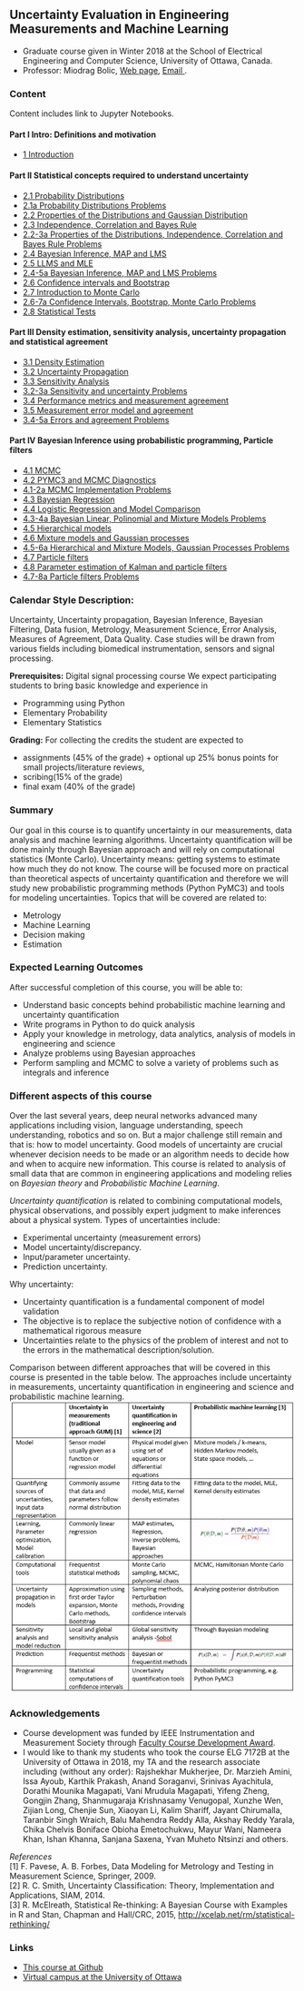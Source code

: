## Uncertainty Evaluation in Engineering Measurements and Machine Learning

* Graduate course given in Winter 2018 at the School of Electrical Engineering and Computer Science, University of Ottawa, Canada. <br>
* Professor: Miodrag Bolic, [Web page](https://www.site.uottawa.ca/~mbolic), [Email ](mailto:mbolic@site.uottawa.ca). <br>



### Content
Content includes link to Jupyter Notebooks.
#### Part I Intro: Definitions and motivation
* [1  Introduction](https://github.com/Health-Devices/Course-Uncertainty-Evaluation-in-Measurements-and-Machine-Learning/blob/master/Course%20Material/IntroPresentation.pdf) <br>

#### Part II Statistical concepts required to understand uncertainty
* [2.1 Probability Distributions](https://github.com/Health-Devices/Course-Uncertainty-Evaluation-in-Measurements-and-Machine-Learning/blob/master/Course%20Material/2.1%20Probability%20Distributions.ipynb) <br>
* [2.1a Probability Distributions Problems  ](https://github.com/Health-Devices/Course-Uncertainty-Evaluation-in-Measurements-and-Machine-Learning/blob/master/Course%20Material/2.1a%20Probability%20Distributions%20Problems.ipynb)
* [2.2 Properties of the Distributions and Gaussian Distribution](https://github.com/Health-Devices/Course-Uncertainty-Evaluation-in-Measurements-and-Machine-Learning/blob/master/Course%20Material/2.2%20Properties%20of%20the%20Distributions%20and%20Gaussian%20Distribution.ipynb) <br>
* [2.3 Independence, Correlation and Bayes Rule](https://github.com/Health-Devices/Course-Uncertainty-Evaluation-in-Measurements-and-Machine-Learning/blob/master/Course%20Material/2.3%20Independence,%20Correlation%20and%20Bayes%20Rule.ipynb) <br>
* [2.2-3a Properties of the Distributions, Independence, Correlation and Bayes Rule Problems  ](https://github.com/Health-Devices/Course-Uncertainty-Evaluation-in-Measurements-and-Machine-Learning/blob/master/Course%20Material/2.2-3a%20Properties%20of%20the%20Distributions,%20Independence,%20Correlation%20and%20Bayes%20Rule%20Problems.ipynb)
* [2.4 Bayesian Inference, MAP and LMS](https://github.com/Health-Devices/Course-Uncertainty-Evaluation-in-Measurements-and-Machine-Learning/blob/master/Course%20Material/2.4%20Bayesian%20Inference,%20MAP%20and%20LMS.ipynb) <br>
* [2.5 LLMS and MLE](https://github.com/Health-Devices/Course-Uncertainty-Evaluation-in-Measurements-and-Machine-Learning/blob/master/Course%20Material/2.5%20LLMS%20and%20MLE.ipynb) <br>
* [2.4-5a Bayesian Inference, MAP and LMS Problems ](https://github.com/Health-Devices/Course-Uncertainty-Evaluation-in-Measurements-and-Machine-Learning/blob/master/Course%20Material/2.4-5a%20Bayesian%20Inference,%20MAP,%20LMS,%20LLMS%20and%20MLE%20Problems.ipynb) <br>
* [2.6 Confidence intervals and Bootstrap](https://github.com/Health-Devices/Course-Uncertainty-Evaluation-in-Measurements-and-Machine-Learning/blob/master/Course%20Material/2.6%20Confidence%20intervals%20and%20Bootstrap.ipynb) <br>
* [2.7 Introduction to Monte Carlo](https://github.com/Health-Devices/Course-Uncertainty-Evaluation-in-Measurements-and-Machine-Learning/blob/master/Course%20Material/2.7%20Introduction%20to%20Monte%20Carlo.ipynb) <br>
* [2.6-7a Confidence Intervals, Bootstrap, Monte Carlo Problems](https://github.com/Health-Devices/Course-Uncertainty-Evaluation-in-Measurements-and-Machine-Learning/blob/master/Course%20Material/2.6-7a%20Confidence%20Intervals,%20Bootstrap,%20Monte%20Carlo%20Problems.ipynb) <br>
* [2.8 Statistical Tests](https://github.com/Health-Devices/Course-Uncertainty-Evaluation-in-Measurements-and-Machine-Learning/blob/master/Course%20Material/2.8%20Statistical%20Tests.ipynb) <br>


#### Part III Density estimation, sensitivity analysis, uncertainty propagation and statistical agreement
* [3.1 Density Estimation](https://github.com/Health-Devices/Course-Uncertainty-Evaluation-in-Measurements-and-Machine-Learning/blob/master/Course%20Material/3.1%20Density%20Estimation.ipynb) <br>
* [3.2 Uncertainty Propagation](https://github.com/Health-Devices/Course-Uncertainty-Evaluation-in-Measurements-and-Machine-Learning/blob/master/Course%20Material/3.2%20Uncertainty%20Propagation.ipynb) <br>
* [3.3 Sensitivity Analysis](https://github.com/Health-Devices/Course-Uncertainty-Evaluation-in-Measurements-and-Machine-Learning/blob/master/Course%20Material/3.3%20Sensitivity%20Analysis.ipynb) <br>
* [3.2-3a Sensitivity and uncertainty Problems](https://github.com/Health-Devices/Course-Uncertainty-Evaluation-in-Measurements-and-Machine-Learning/blob/master/Course%20Material/3.2-3a%20Sensitivity%20and%20uncertainty%20Problems.ipynb) <br>
* [3.4 Performance metrics and measurement agreement](https://github.com/Health-Devices/Course-Uncertainty-Evaluation-in-Measurements-and-Machine-Learning/blob/master/Course%20Material/3.4%20Performace%20metrics%20and%20measurement%20agreement.ipynb) <br>
* [3.5 Measurement error model and agreement](https://github.com/Health-Devices/Course-Uncertainty-Evaluation-in-Measurements-and-Machine-Learning/blob/master/Course%20Material/3.5%20Measurement%20error%20model%20and%20agreement.ipynb) <br>
* [3.4-5a Errors and agreement Problems](https://github.com/Health-Devices/Course-Uncertainty-Evaluation-in-Measurements-and-Machine-Learning/blob/master/Course%20Material/3.4-5a%20Errors%20and%20agreement%20Problems.ipynb) <br>


#### Part IV Bayesian Inference using probabilistic programming, Particle filters
* [4.1 MCMC](https://github.com/Health-Devices/Course-Uncertainty-Evaluation-in-Measurements-and-Machine-Learning/blob/master/Course%20Material/4.1%20MCMC.ipynb) <br>
* [4.2 PYMC3 and MCMC Diagnostics](https://github.com/Health-Devices/Course-Uncertainty-Evaluation-in-Measurements-and-Machine-Learning/blob/master/Course%20Material/4.2%20PYMC3%20and%20MCMC%20Diagnostics.ipynb) <br>
* [4.1-2a MCMC Implementation Problems](https://github.com/Health-Devices/Course-Uncertainty-Evaluation-in-Measurements-and-Machine-Learning/blob/master/Course%20Material/4.1-2a%20MCMC%20Implementation%20Problems.ipynb) <br>
* [4.3 Bayesian Regression](https://github.com/Health-Devices/Course-Uncertainty-Evaluation-in-Measurements-and-Machine-Learning/blob/master/Course%20Material/4.3%20Bayesian%20Regression.ipynb) <br>
* [4.4 Logistic Regression and Model Comparison](https://github.com/Health-Devices/Course-Uncertainty-Evaluation-in-Measurements-and-Machine-Learning/blob/master/Course%20Material/4.4%20Logistic%20Regression%20and%20Model%20Comparison.ipynb) <br>
* [4.3-4a Bayesian Linear, Polinomial and Mixture Models Problems](https://github.com/Health-Devices/Course-Uncertainty-Evaluation-in-Measurements-and-Machine-Learning/blob/master/Course%20Material/4.3-4a%20Bayesian%20Linear,%20Polinomial%20and%20Mixture%20Models%20Problems.ipynb) <br>
* [4.5 Hierarchical models](https://github.com/Health-Devices/Course-Uncertainty-Evaluation-in-Measurements-and-Machine-Learning/blob/master/Course%20Material/4.5%20Hierarchical%20models.ipynb) <br>
* [4.6 Mixture models and Gaussian processes](https://github.com/Health-Devices/Course-Uncertainty-Evaluation-in-Measurements-and-Machine-Learning/blob/master/Course%20Material/4.6%20Mixture%20models%20and%20Gaussian%20processes.ipynb) <br>
* [4.5-6a Hierarchical and Mixture Models, Gaussian Processes Problems](https://github.com/Health-Devices/Course-Uncertainty-Evaluation-in-Measurements-and-Machine-Learning/blob/master/Course%20Material/4.5-6a%20Hierarchical%20and%20Mixture%20Models,%20Gaussian%20Processes%20Problems.ipynb) <br>
* [4.7 Particle filters](https://github.com/Health-Devices/Course-Uncertainty-Evaluation-in-Measurements-and-Machine-Learning/blob/master/Course%20Material/4.7%20Particle%20filters.ipynb) <br>
* [4.8 Parameter estimation of Kalman and particle filters](https://github.com/Health-Devices/Course-Uncertainty-Evaluation-in-Measurements-and-Machine-Learning/blob/master/Course%20Material/4.8%20Parameter%20estimation%20of%20Kalman%20and%20particle%20filters.ipynb) <br>
* [4.7-8a Particle filters Problems](https://github.com/Health-Devices/Course-Uncertainty-Evaluation-in-Measurements-and-Machine-Learning/blob/master/Course%20Material/4.7-8a%20Particle%20filters%20Problems.ipynb) <br>


### Calendar Style Description:
Uncertainty, Uncertainty propagation, Bayesian Inference, Bayesian Filtering, Data fusion, Metrology, Measurement Science, Error Analysis, Measures of Agreement, Data Quality.  Case studies will be drawn from various fields including biomedical instrumentation, sensors and signal processing.

**Prerequisites:** Digital signal processing course
We expect participating students to bring basic knowledge and experience in
* Programming using Python
* Elementary Probability
* Elementary Statistics

**Grading:** For collecting the credits the student are expected to
* assignments (45% of the grade) + optional up 25% bonus points for small projects/literature reviews,
* scribing(15% of the grade)
* final exam (40% of the grade)

### Summary
Our goal in this course is to quantify uncertainty in our measurements, data analysis and machine learning algorithms. Uncertainty quantification will be done mainly through Bayesian approach and will rely on computational statistics (Monte Carlo). Uncertainty means: getting systems to estimate how much they do not know.
The course will be focused more on practical than theoretical aspects of uncertainty quantification and therefore we will study new probabilistic programming methods (Python PyMC3) and tools for modeling uncertainties.
Topics that will be covered are related to:
* Metrology
* Machine Learning
* Decision making
* Estimation


### Expected Learning Outcomes
After successful completion of this course, you will be able to:
* Understand basic concepts behind probabilistic machine learning and uncertainty quantification
* Write programs in Python to do quick analysis
* Apply your knowledge in metrology, data analytics, analysis of models in engineering and science
* Analyze problems using Bayesian approaches
* Perform sampling and MCMC to solve a variety of problems such as integrals and inference


### Different aspects of this course

Over the last several years, deep neural networks advanced many applications including vision, language understanding, speech understanding, robotics and so on. But a major challenge still remain and that is: how to model uncertainty. Good models of uncertainty are crucial whenever decision needs to be made or an algorithm needs to decide how and when to acquire new information. This course is related to analysis of small data that are common in engineering applications and modeling relies on <i>Bayesian theory</i> and <i>Probabilistic Machine Learning</i>. <br>

<i>Uncertainty quantification </i> is related to combining computational models, physical observations, and possibly expert judgment to make inferences about a physical system. Types of uncertainties include:
* Experimental uncertainty (measurement errors)
* Model uncertainty/discrepancy.
* Input/parameter uncertainty.
* Prediction uncertainty.

Why uncertainty: <br>
* Uncertainty quantification is a fundamental component of model validation
* The objective is to replace the subjective notion of confidence with a mathematical rigorous measure
* Uncertainties relate to the physics of the problem of interest and not to the errors in the mathematical description/solution.

Comparison between different approaches that will be covered in this course is presented in the table below. The approaches include uncertainty in measurements, uncertainty quantification in engineering and science and probabilistic machine learning. <br>
![Different perspectives of the course](CourseDescriptionTable.png "Different perspectives of the course")

### Acknowledgements
* Course development was funded by IEEE Instrumentation and Measurement Society through [Faculty Course Development Award](http://ieee-ims.org/form/faculty-course-development-award). <br>
* I would like to thank my students who took the course ELG 7172B at the University of Ottawa in 2018, my TA and the research associate including (without any order): Rajshekhar Mukherjee, Dr. Marzieh Amini, Issa Ayoub, Karthik Prakash, Anand Soraganvi, Srinivas Ayachitula, Dorathi Mounika Magapati, Vani Mrudula Magapati, Yifeng Zheng, Gongjin Zhang, Shanmugaraja Krishnasamy Venugopal, Xunzhe Wen, Zijian Long, Chenjie Sun, Xiaoyan Li, Kalim Shariff, Jayant Chirumalla, Taranbir Singh Wraich, Balu Mahendra Reddy Alla, Akshay Reddy Yarala, Chika Chelvis Boniface Obioha Emetochukwu, Mayur Wani, Nameera Khan, Ishan Khanna, Sanjana Saxena, Yvan Muheto Ntsinzi and others. 

<i>References</i> <br>
[1]	F. Pavese, A. B. Forbes, Data Modeling for Metrology and Testing in Measurement Science, Springer, 2009. <br>
[2]	R. C. Smith, Uncertainty Classification: Theory, Implementation and Applications, SIAM, 2014.<br>
[3]	R. McElreath, Statistical Re-thinking: A Bayesian Course with Examples in R and Stan, Chapman and Hall/CRC, 2015, http://xcelab.net/rm/statistical-rethinking/<br>

### Links

* [This course at Github](https://github.com/Health-Devices/Course-Uncertainty-Evaluation-in-Measurements-and-Machine-Learning) <br>
* [Virtual campus at the University of Ottawa](https://idp3.uottawa.ca/idp/login.jsp?actionUrl=%2Fidp%2FAuthn%2FUserPassword)
